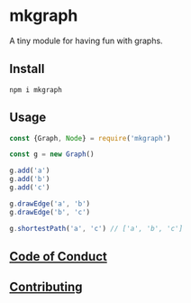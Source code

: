 # mkgraph
A tiny module for having fun with graphs.

## Install

`npm i mkgraph`

## Usage

```javascript
const {Graph, Node} = require('mkgraph')

const g = new Graph()

g.add('a')
g.add('b')
g.add('c')

g.drawEdge('a', 'b')
g.drawEdge('b', 'c')

g.shortestPath('a', 'c') // ['a', 'b', 'c']
```

## [Code of Conduct](https://github.com/emkay/mkgraph/blob/master/CODE_OF_CONDUCT.md)

## [Contributing](https://github.com/emkay/mkgraph/blob/master/CONTRIBUTING.md)
